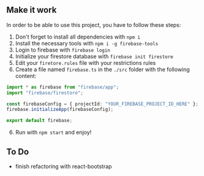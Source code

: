 ## Make it work
In order to be able to use this project, you have to follow these steps:

1) Don't forget to install all dependencies with `npm i`
2) Install the necessary tools with `npm i -g firebase-tools`
3) Login to firebase with `firebase login`
4) Initialize your firestore database with `firebase init firestore`
5) Edit your `firetore.rules` file with your restrictions rules
6) Create a file named `firebase.ts` in the `./src` folder with the following content:
```typescript
import * as firebase from "firebase/app";
import "firebase/firestore";

const firebaseConfig = { projectId: "YOUR_FIREBASE_PROJECT_ID_HERE" };
firebase.initializeApp(firebaseConfig);

export default firebase;
```
6) Run with `npm start` and enjoy!


## To Do
- finish refactoring with react-bootstrap
